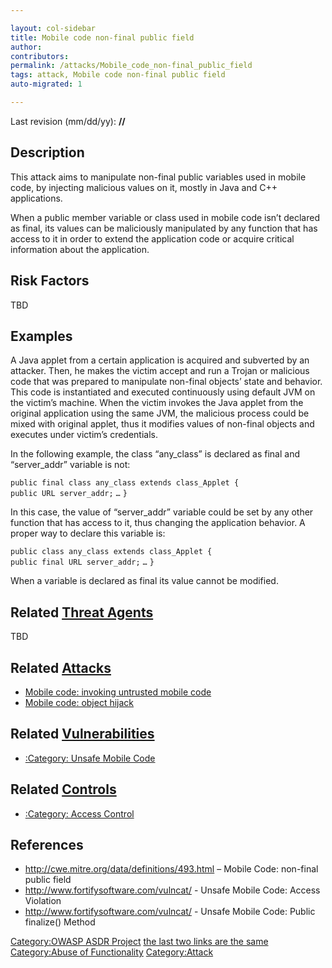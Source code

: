 ```yaml
---

layout: col-sidebar
title: Mobile code non-final public field
author: 
contributors: 
permalink: /attacks/Mobile_code_non-final_public_field
tags: attack, Mobile code non-final public field
auto-migrated: 1

---
```




Last revision (mm/dd/yy): **//**

## Description

This attack aims to manipulate non-final public variables used in mobile
code, by injecting malicious values on it, mostly in Java and C++
applications.

When a public member variable or class used in mobile code isn’t
declared as final, its values can be maliciously manipulated by any
function that has access to it in order to extend the application code
or acquire critical information about the application.

## Risk Factors

TBD

## Examples

A Java applet from a certain application is acquired and subverted by an
attacker. Then, he makes the victim accept and run a Trojan or malicious
code that was prepared to manipulate non-final objects’ state and
behavior. This code is instantiated and executed continuously using
default JVM on the victim’s machine. When the victim invokes the Java
applet from the original application using the same JVM, the malicious
process could be mixed with original applet, thus it modifies values of
non-final objects and executes under victim’s credentials.

In the following example, the class “any_class” is declared as final
and “server_addr” variable is not:

`public final class any_class extends class_Applet {`
`public URL server_addr;`
`…`
`}`

In this case, the value of “server_addr” variable could be set by any
other function that has access to it, thus changing the application
behavior. A proper way to declare this variable is:

`public class any_class extends class_Applet {`
`public final URL server_addr;`
`…`
`}`

When a variable is declared as final its value cannot be modified.

## Related [Threat Agents](Threat_Agents "wikilink")

TBD

## Related [Attacks](Attacks "wikilink")

  - [Mobile code: invoking untrusted mobile
    code](Mobile_code:_invoking_untrusted_mobile_code "wikilink")
  - [Mobile code: object hijack](Mobile_code:_object_hijack "wikilink")

## Related [Vulnerabilities](Vulnerabilities "wikilink")

  - [:Category: Unsafe Mobile
    Code](:Category:_Unsafe_Mobile_Code "wikilink")

## Related [Controls](Controls "wikilink")

  - [:Category: Access Control](:Category:_Access_Control "wikilink")

## References

  - <http://cwe.mitre.org/data/definitions/493.html> – Mobile Code:
    non-final public field
  - <http://www.fortifysoftware.com/vulncat/> - Unsafe Mobile Code:
    Access Violation
  - <http://www.fortifysoftware.com/vulncat/> - Unsafe Mobile Code:
    Public finalize() Method

[Category:OWASP ASDR Project](Category:OWASP_ASDR_Project "wikilink")
[the last two links are the same](Category:FIXME "wikilink")
[Category:Abuse of
Functionality](Category:Abuse_of_Functionality "wikilink")
[Category:Attack](Category:Attack "wikilink")
